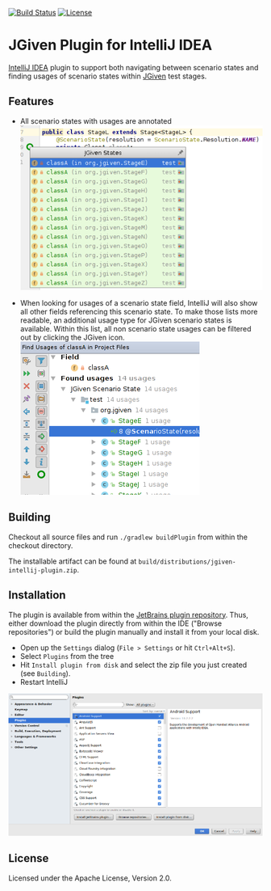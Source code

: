 [![Build Status](https://api.travis-ci.org/TNG/jgiven-intellij-plugin.svg?branch=master)](https://travis-ci.org/TNG/jgiven-intellij-plugin)
[![License](https://img.shields.io/github/license/TNG/jgiven-intellij-plugin.svg )](https://raw.githubusercontent.com/TNG/jgiven-intellij-plugin/master/LICENSE)

JGiven Plugin for IntelliJ IDEA
===============================

[IntelliJ IDEA](https://www.jetbrains.com/idea/) plugin to support both navigating between scenario states and
 finding usages of scenario states within [JGiven](http://jgiven.org/) test stages.

Features
--------

* All scenario states with usages are annotated<br/>
![Line Marker Preview](README/lineMarker.png)

* When looking for usages of a scenario state field, IntelliJ will also show all other fields referencing this scenario state.
 To make those lists more readable, an additional usage type for JGiven scenario states is available.
 Within this list, all non scenario state usages can be filtered out by clicking the JGiven icon.<br/>
![Find Usages](README/findUsages.png)

Building
--------

Checkout all source files and run ``./gradlew buildPlugin`` from within the checkout directory.

The installable artifact can be found at ``build/distributions/jgiven-intellij-plugin.zip``.

Installation
------------

The plugin is available from within the [JetBrains plugin repository](https://plugins.jetbrains.com/plugin/9670-jgiven). Thus, either download the plugin directly
from within the IDE ("Browse repositories") or build the plugin manually and install it from your local disk.

 * Open up the ``Settings`` dialog (``File > Settings`` or hit ``Ctrl+Alt+S``).
 * Select ``Plugins`` from the tree
 * Hit ``Install plugin from disk`` and select the zip file you just created (see ``Building``).
 * Restart IntelliJ
 

![Installation](README/installation.png)

License
-------

Licensed under the Apache License, Version 2.0.